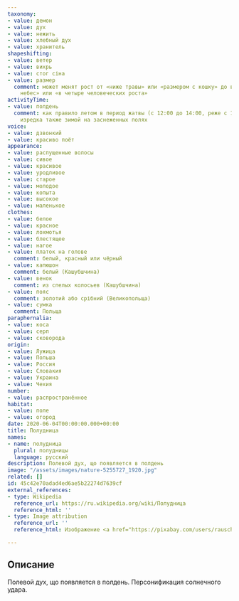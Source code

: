 ```yaml
---
taxonomy:
- value: демон
- value: дух
- value: нежить
- value: хлебный дух
- value: хранитель
shapeshifting:
- value: ветер
- value: вихрь
- value: стог сіна
- value: размер
  comment: может менят рост от «ниже травы» или «размером с кошку» до высокой «до
    небес» или «в четыре человеческих роста»
activityTime:
- value: полдень
  comment: как правило летом в период жатвы (с 12:00 до 14:00, реже с 11:00 до 12:00),
    изредка также зимой на заснеженных полях
voice:
- value: дзвонкий
- value: красиво поёт
appearance:
- value: распущенные волосы
- value: сивое
- value: красивое
- value: уродливое
- value: старое
- value: молодое
- value: копыта
- value: высокое
- value: маленькое
clothes:
- value: белое
- value: красное
- value: лохмотья
- value: блестящее
- value: нагое
- value: платок на голове
  comment: белый, красный или чёрный
- value: капюшон
  comment: белый (Кашубшчина)
- value: венок
  comment: из спелых колосьев (Кашубшчина)
- value: пояс
  comment: золотий або срібний (Великопольща)
- value: сумка
  comment: Польща
paraphernalia:
- value: коса
- value: серп
- value: сковорода
origin:
- value: Лужица
- value: Польша
- value: Россия
- value: Словакия
- value: Украина
- value: Чехия
number:
- value: распространённое
habitat:
- value: поле
- value: огород
date: 2020-06-04T00:00:00.000+00:00
title: Полудница
names:
- name: полудница
  plural: полудницы
  language: русский
description: Полевой дух, що появляется в полдень
image: "/assets/images/nature-5255727_1920.jpg"
related: []
id: 45c42e70adad4ed6ae5b22274d7639cf
external_references:
- type: Wikipedia
  reference_url: https://ru.wikipedia.org/wiki/Полудница
  reference_html: ''
- type: Image attribution
  reference_url: ''
  reference_html: Изображение <a href="https://pixabay.com/users/rauschenberger-4614580/?utm_source=link-attribution&amp;utm_medium=referral&amp;utm_campaign=image&amp;utm_content=5255727">RENE RAUSCHENBERGER</a> с сайта <a href="https://pixabay.com/?utm_source=link-attribution&amp;utm_medium=referral&amp;utm_campaign=image&amp;utm_content=5255727">Pixabay</a>

---
```

## Описание

Полевой дух, що появляется в полдень. Персонификация солнечного удара.
